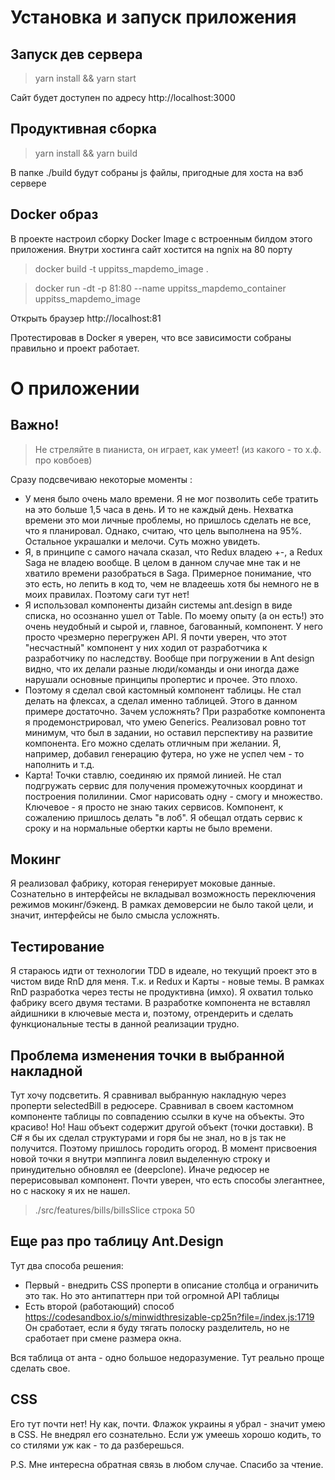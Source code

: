 # Установка и запуск приложения

## Запуск дев сервера
> yarn install && yarn start

Сайт будет доступен по адресу http://localhost:3000
## Продуктивная сборка
> yarn install && yarn build

В папке ./build будут собраны js файлы, пригодные для хоста на вэб сервере

## Docker образ

В проекте настроил сборку Docker Image с встроенным билдом этого приложения. Внутри хостинга сайт хостится на ngnix на 80 порту

> docker build -t uppitss_mapdemo_image .

>docker run -dt -p 81:80 --name uppitss_mapdemo_container uppitss_mapdemo_image

Открыть браузер http://localhost:81

Протестировав в Docker я уверен, что все зависимости собраны правильно и проект работает.

# О приложении
## Важно!
> Не стреляйте в пианиста, он играет, как умеет! (из какого - то х.ф. про ковбоев)

Сразу подсвечиваю некоторые моменты :
 
- У меня было очень мало времени. Я не мог позволить себе тратить на это больше 1,5 часа в день. И то не каждый день. Нехватка времени это мои личные проблемы, но пришлось сделать не все, что я планировал. Однако, считаю, что цель выполнена на 95%. Остальное украшалки и мелочи. Суть можно увидеть.
- Я, в принципе с самого начала сказал, что Redux владею +-, а Redux Saga не владею вообще. В целом в данном случае
мне так и не хватило времени разобраться в Saga. Примерное понимание, что это есть, но лепить в код то, чем не владеешь
хотя бы немного не в моих правилах. Поэтому саги тут нет! 
- Я использовал компоненты дизайн системы ant.design в виде списка, но осознанно ушел от Table. По моему опыту (а он есть!) это
очень неудобный и сырой и, главное, багованный, компонент. У него просто чрезмерно перегружен API. Я почти уверен, что этот "несчастный" компонент у них ходил от разработчика к разработчику по наследству.
Вообще при погружении в Ant design видно, что их делали разные люди/команды и они иногда даже нарушали основные принципы пропертис и прочее. Это плохо. 
- Поэтому я сделал свой кастомный компонент таблицы. Не стал делать на флексах, а сделал именно таблицей. Этого в данном примере достаточно. Зачем усложнять?
При разработке компонента я продемонстрировал, что умею Generics. Реализовал ровно тот минимум, что был в задании, но оставил перспективу на развитие компонента. Его можно сделать отличным при желании. Я, например, добавил генерацию футера, но уже не успел чем - то наполнить и т.д.
- Карта! Точки ставлю, соединяю их прямой линией. Не стал подгружать сервис для получения промежуточных координат и построения полилинии. Смог нарисовать одну - смогу и множество.
Ключевое - я просто не знаю таких сервисов. Компонент, к сожалению пришлось делать "в лоб". Я обещал отдать сервис к сроку и на нормальные обертки карты не было времени.

## Мокинг

Я реализовал фабрику, которая генерирует моковые данные. Сознательно в интерфейсы не вкладывал возможность переключения режимов мокинг/бэкенд.
В рамках демоверсии не было такой цели, и значит, интерфейсы не было смысла усложнять. 

## Тестирование

Я стараюсь идти от технологии TDD в идеале, но текущий проект это в чистом виде RnD для меня. Т.к. и Redux и Карты - новые темы.
В рамках RnD разработка через тесты не продуктивна (имхо).
Я охватил только фабрику всего двумя тестами. В разработке компонента не вставлял айдишники в ключевые места и, поэтому, отрендерить и сделать функциональные тесты в данной реализации трудно.


## Проблема изменения точки в выбранной накладной
Тут хочу подсветить. Я сравнивал выбранную накладную через проперти selectedBill в редюсере.
Сравнивал в своем кастомном компоненте таблицы по совпадению ссылки в куче на объекты. Это красиво!
Но! Наш объект содержит другой объект (точки доставки). В С# я бы их сделал структурами и горя бы не знал, но в js так не получится.
Поэтому пришлось городить огород. В момент присвоения новой точки я внутри мэппинга ловил выделенную строку и принудительно обновлял ее (deepclone).
Иначе редюсер не перерисовывал компонент. 
Почти уверен, что есть способы элегантнее, но с наскоку я их не нашел.
>./src/features/bills/billsSlice строка 50
 
## Еще раз про таблицу Ant.Design
Тут два способа решения:
- Первый - внедрить CSS проперти в описание столбца и ограничить это так. Но это антипаттерн при той огромной API таблицы
- Есть второй (работающий) способ https://codesandbox.io/s/minwidthresizable-cp25n?file=/index.js:1719 
Он сработает, если я буду тягать полоску разделитель, но не сработает при смене размера окна. 

Вся таблица от анта - одно большое недоразумение. Тут реально проще сделать свое. 

## СSS
Его тут почти нет! Ну как, почти. Флажок украины я убрал - значит умею в CSS.
Не внедрял его сознательно. Если уж умеешь хорошо кодить, то со стилями уж как - то да разберешься.

P.S. Мне интересна обратная связь в любом случае. Спасибо за чтение.
